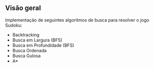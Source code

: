 ## Visão geral
Implementação de seguintes algoritmos de busca para resolver o jogo Sudoku:
* Backtracking
* Busca em Largura (BFS)
* Busca em Profundidade (BFS)
* Busca Ordenada
* Busca Gulosa
* A*